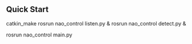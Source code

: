 ## Quick Start
catkin_make
rosrun nao_control listen.py &
rosrun nao_control detect.py &

rosrun nao_control main.py

